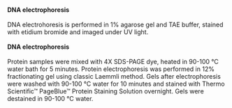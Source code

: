 <br />**DNA electrophoresis**
<br />
<br />DNA electrohoresis is performed in 1% agarose gel and TAE buffer, stained with etidium bromide and imaged under UV light.
<br />
<br />**DNA electrophoresis**
<br />
<br />Protein samples were mixed with 4X SDS-PAGE dye, heated in 90-100 °C water bath for 5 minutes. Protein electrophoresis was performed in 12% fractionating gel using classic Laemmli method. Gels after electrophoresis were washed with 90-100 °C water for 10 minutes and stained with Thermo Scientific™ PageBlue™ Protein Staining Solution overnight. Gels were destained in 90-100 °C water.